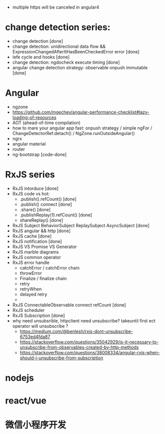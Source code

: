 


- multiple https will be canceled in angular4

# change detection series:
- change detection [done]
- change detection: unidirectional data flow && ExpressionChangedAfterItHasBeenCheckedError error  [done]
- lefe cycle and hooks [done]
- change detection: ngdocheck execute timing [done]
- angular change detection strategy: observable onpush immutable [done]

# Angular
- ngzone
- https://github.com/mgechev/angular-performance-checklist#lazy-loading-of-resources
- AOT (ahead-of-time compilation)
- how to mare your angular app fast: onpush strategy / simple ngFor / ChangeDetectorRef.detach() / NgZone.runOutsideAngular()
- ngrx
- angular material
- router
- ng-bootstrap [code-done]

# RxJS series
- RxJS intorduce [done]
- RxJS code vs hot: 
  - .publish().refCount() [done]
  - .publish() connect [done]
  - .share() [done]
  - .publishReplay(1).refCount() [done]
  - shareReplay() [done]
- RxJS Subject BehaviorSubject ReplaySubject AsyncSubject [done]
- RxJS angular && http [done]
- RxJS cache [done]
- RxJS notification [done]
- RxJS VS Promise VS Generator
- RxJS marble diagrams
- RxJS common operator
- RxJS error handle
  - catchError / catchError chain
  - throwError
  - Finalize / finalize chain
  - retry
  - retryWhen
  - delayed retry
  - 
- RxJS ConnectableObservable connect refCount [done]
- RxJS scheduler
- RxJS Subscription [done]
- why need unsubsrible, httpclient need unsubscribe? takeuntil first ect operator will unsubscribe ?
  - https://medium.com/@benlesh/rxjs-dont-unsubscribe-6753ed4fda87
  - https://stackoverflow.com/questions/35042929/is-it-necessary-to-unsubscribe-from-observables-created-by-http-methods
  - https://stackoverflow.com/questions/38008334/angular-rxjs-when-should-i-unsubscribe-from-subscription


# nodejs

# react/vue

# 微信小程序开发
